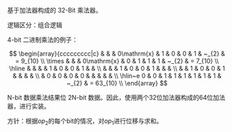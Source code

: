 基于加法器构成的 32-Bit 乘法器。

逻辑区分：组合逻辑

4-bit 二进制乘法的例子：

$$
\begin{array}{ccccccccc|c}
       &   &   & 0\mathrm{x} & 1 & 0 & 0 & 1 & ~_{2} & =  9_{10} \\
\times &   &   & 0\mathrm{x} & 0 & 1 & 1 & 1 & ~_{2} & =  7_{10} \\
\hline
       &   &   &             & 1 & 0 & 0 & 1 &      &           \\
       &   &   &          1  & 0 & 0 & 1 &   &      &           \\
       &   & 1 &          0  & 0 & 1 &   &   &      &           \\
       & 0 & 0 &          0  & 0 &   &   &   &      &           \\
\hlin~e
     0 & 0 & 1 &          1  & 1 & 1 & 1 & 1 & ~_{2} & = 63_{10} \\
\end{array}
$$

N-bit 数据乘法结果位 2N-bit 数据。因此，使用两个32位加法器构成的64位加法器，进行实装。

方针：根据$`op_{2}`$的每个bit的情况，对$`op_{1}`$进行位移与求和。